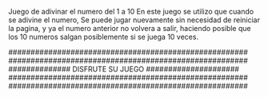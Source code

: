 Juego de adivinar el numero del 1 a 10
En este juego se utilizo que cuando se adivine el numero, 
Se puede jugar nuevamente sin necesidad de reiniciar la pagina,
y ya el numero anterior no volvera a salir, 
haciendo posible que los 10 numeros salgan posiblemente si se juega 10 veces.

######################################################
######################################################
############## DISFRUTE SU JUEGO #####################
######################################################
######################################################